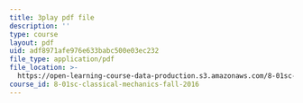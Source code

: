 ```yaml
---
title: 3play pdf file
description: ''
type: course
layout: pdf
uid: adf8971afe976e633babc500e03ec232
file_type: application/pdf
file_location: >-
  https://open-learning-course-data-production.s3.amazonaws.com/8-01sc-classical-mechanics-fall-2016/adf8971afe976e633babc500e03ec232_9VJetX_EQqs.pdf
course_id: 8-01sc-classical-mechanics-fall-2016
---
```

